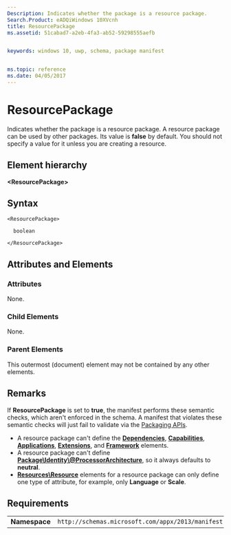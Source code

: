 ```yaml
---
Description: Indicates whether the package is a resource package.
Search.Product: eADQiWindows 10XVcnh
title: ResourcePackage
ms.assetid: 51cabad7-a2eb-4fa3-ab52-59298555aefb


keywords: windows 10, uwp, schema, package manifest


ms.topic: reference
ms.date: 04/05/2017
---
```


# ResourcePackage

Indicates whether the package is a resource package. A resource package can be used by other packages. Its value is **false** by default. You should not specify a value for it unless you are creating a resource.

## Element hierarchy

**&lt;ResourcePackage&gt;**

## Syntax

``` syntax
<ResourcePackage>

  boolean

</ResourcePackage>
```

## Attributes and Elements


### Attributes

None.

### Child Elements

None.

### Parent Elements

This outermost (document) element may not be contained by any other elements.

## Remarks

If **ResourcePackage** is set to **true**, the manifest performs these semantic checks, which aren't enforced in the schema. A manifest that violates these semantic checks will just fail to validate via the [Packaging APIs](/windows/win32/appxpkg/interfaces).

-   A resource package can't define the [**Dependencies**](../appxmanifestschema2010-v2/element-dependencies.md), [**Capabilities**](../appxmanifestschema/element-capabilities.md), [**Applications**](../appxmanifestschema/element-applications.md), [**Extensions**](../appxmanifestschema2010-v2/element-extensions.md), and [**Framework**](../appxmanifestschema2010-v2/element-framework.md) elements.
-   A resource package can't define [**Package\\Identity\\@ProcessorArchitecture**](../appxmanifestschema/element-identity.md), so it always defaults to **neutral**.
-   [**Resources\\Resource**](../appxmanifestschema2010-v2/element-resource.md) elements for a resource package can only define one type of attribute, for example, only **Language** or **Scale**.

## Requirements

|               |                                                             |
|---------------|-------------------------------------------------------------|
| **Namespace** | `http://schemas.microsoft.com/appx/2013/manifest` |

 

 